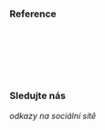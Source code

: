<ServicesRouter />

<br>
<br>


### Reference

<br>
<br>
<br>
<br>
<br>

### Sledujte nás

*odkazy na sociální sítě*

<br>
<br>
<br>
<br>
<br>

<Contact />
